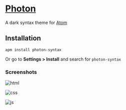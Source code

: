 # [Photon](https://atom.io/themes/photon-syntax)

A dark syntax theme for [Atom](https://atom.io/)

## Installation

```
apm install photon-syntax
```

Or go to __Settings > Install__ and search for `photon-syntax`

### Screenshots

![html](https://raw.githubusercontent.com/MaximSokolov/photon-syntax/master/img/html.png)

![css](https://raw.githubusercontent.com/MaximSokolov/photon-syntax/master/img/css.png)

![js](https://raw.githubusercontent.com/MaximSokolov/photon-syntax/master/img/js.png)
